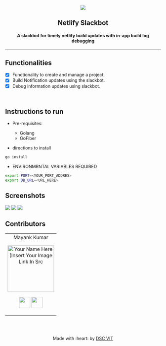 
<p align="center">
<a href="https://dscvit.com">
	<img src="https://user-images.githubusercontent.com/30529572/72455010-fb38d400-37e7-11ea-9c1e-8cdeb5f5906e.png" />
</a>
	<h2 align="center"> Netlify Slackbot </h2>
	<h4 align="center"> A slackbot for timely netlify build updates with in-app build log debugging <h4>
</p>

---
## Functionalities
- [X]  Functionality to create and manage a project.
- [X]  Build Notification updates using the slackbot.
- [X]  Debug information updates using slackbot.
<br>


## Instructions to run

* Pre-requisites:
	-	Golang
	-	GoFiber

* directions to install
```bash
go install
```

* ENVIRONMRNTAL VARIABLES REQUIRED

```bash
export PORT=<YOUR_PORT_ADDRES>
export DB_URL=<URL_HERE>
```
## Screenshots
![](https://raw.githubusercontent.com/mayankkumar2/netlify-slackbot/master/screenshots/1.png)
![](https://raw.githubusercontent.com/mayankkumar2/netlify-slackbot/master/screenshots/2.png)
![](https://raw.githubusercontent.com/mayankkumar2/netlify-slackbot/master/screenshots/3.png)
## Contributors

<table>
<tr align="center">


<td>
Mayank Kumar
<p align="center">
<img src = "https://dscvit.com/images/techteam/mayank.jpg" width="150" height="150" alt="Your Name Here (Insert Your Image Link In Src">
</p>
<p align="center">
<a href = "https://github.com/mayankkumar2"><img src = "http://www.iconninja.com/files/241/825/211/round-collaboration-social-github-code-circle-network-icon.svg" width="36" height = "36"/></a>
<a href = "https://www.linkedin.com/in/mayank-kumar-855b0821/">
<img src = "http://www.iconninja.com/files/863/607/751/network-linkedin-social-connection-circular-circle-media-icon.svg" width="36" height="36"/>
</a>
</p>
</td>
</tr>
  </table>

<br>
<br>

<p align="center">
	Made with :heart: by <a href="https://dscvit.com">DSC VIT</a>
</p>
